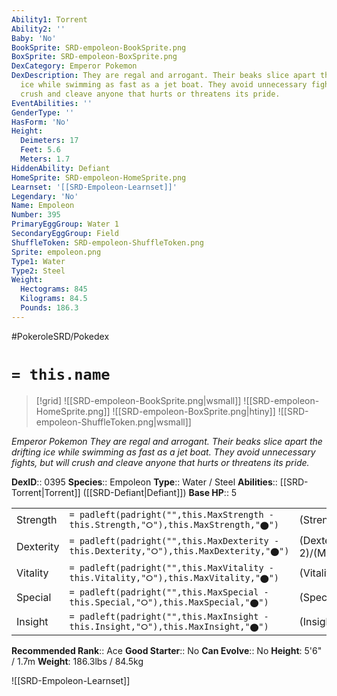 ```yaml
---
Ability1: Torrent
Ability2: ''
Baby: 'No'
BookSprite: SRD-empoleon-BookSprite.png
BoxSprite: SRD-empoleon-BoxSprite.png
DexCategory: Emperor Pokemon
DexDescription: They are regal and arrogant. Their beaks slice apart the drifting
  ice while swimming as fast as a jet boat. They avoid unnecessary fights, but will
  crush and cleave anyone that hurts or threatens its pride.
EventAbilities: ''
GenderType: ''
HasForm: 'No'
Height:
  Deimeters: 17
  Feet: 5.6
  Meters: 1.7
HiddenAbility: Defiant
HomeSprite: SRD-empoleon-HomeSprite.png
Learnset: '[[SRD-Empoleon-Learnset]]'
Legendary: 'No'
Name: Empoleon
Number: 395
PrimaryEggGroup: Water 1
SecondaryEggGroup: Field
ShuffleToken: SRD-empoleon-ShuffleToken.png
Sprite: empoleon.png
Type1: Water
Type2: Steel
Weight:
  Hectograms: 845
  Kilograms: 84.5
  Pounds: 186.3
---
```


#PokeroleSRD/Pokedex

# `= this.name`

> [!grid]
> ![[SRD-empoleon-BookSprite.png|wsmall]]
> ![[SRD-empoleon-HomeSprite.png]]
> ![[SRD-empoleon-BoxSprite.png|htiny]]
> ![[SRD-empoleon-ShuffleToken.png|wsmall]]


*Emperor Pokemon*
*They are regal and arrogant. Their beaks slice apart the drifting ice while swimming as fast as a jet boat. They avoid unnecessary fights, but will crush and cleave anyone that hurts or threatens its pride.*

**DexID**:: 0395
**Species**:: Empoleon
**Type**:: Water / Steel
**Abilities**:: [[SRD-Torrent|Torrent]] ([[SRD-Defiant|Defiant]])
**Base HP**:: 5

|           |                                                                                        |                                          |
| --------- | -------------------------------------------------------------------------------------- | ---------------------------------------- |
| Strength  | `= padleft(padright("",this.MaxStrength - this.Strength,"⭘"),this.MaxStrength,"⬤")`    | (Strength::2)/(MaxStrength::5)   |
| Dexterity | `= padleft(padright("",this.MaxDexterity - this.Dexterity,"⭘"),this.MaxDexterity,"⬤")` | (Dexterity:: 2)/(MaxDexterity::4) |
| Vitality  | `= padleft(padright("",this.MaxVitality - this.Vitality,"⭘"),this.MaxVitality,"⬤")`    | (Vitality::2)/(MaxVitality::5)   |
| Special   | `= padleft(padright("",this.MaxSpecial - this.Special,"⭘"),this.MaxSpecial,"⬤")`       | (Special::3)/(MaxSpecial::6)     |
| Insight   | `= padleft(padright("",this.MaxInsight - this.Insight,"⭘"),this.MaxInsight,"⬤")`       | (Insight::3)/(MaxInsight::6)     |


**Recommended Rank**:: Ace
**Good Starter**:: No
**Can Evolve**:: No
**Height**: 5'6" / 1.7m
**Weight**: 186.3lbs / 84.5kg

![[SRD-Empoleon-Learnset]]